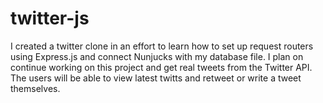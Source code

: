 # twitter-js

I created a twitter clone in an effort to learn how to set up request routers using Express.js and connect Nunjucks with my database file. I plan on continue working on this project and get real tweets from the Twitter API. The users will be able to view latest twitts and retweet or write a tweet themselves.
